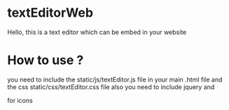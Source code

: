 # textEditorWeb
Hello, this is a text editor which can be embed in your website

# How to use ?
you need to include the static/js/textEditor.js file in your main .html file and the css static/css/textEditor.css file 
also you need to include jquery and 
<link href="https://fonts.googleapis.com/icon?family=Material+Icons" rel="stylesheet">
for icons
